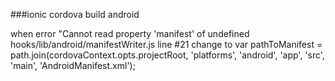 ###ionic cordova build android

when error "Cannot read property 'manifest' of undefined
hooks/lib/android/manifestWriter.js
line #21 change to
var pathToManifest = path.join(cordovaContext.opts.projectRoot, 'platforms', 'android', 'app', 'src', 'main', 'AndroidManifest.xml');
